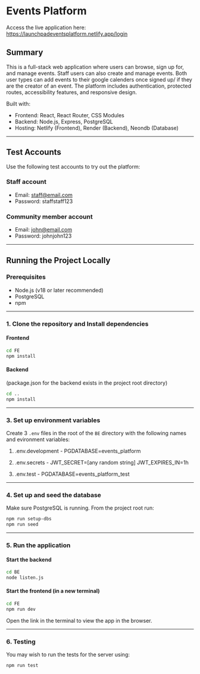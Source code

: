 # Events Platform

Access the live application here: https://launchpadeventsplatform.netlify.app/login

## Summary

This is a full-stack web application where users can browse, sign up for, and manage events. Staff users can also create and manage events.  Both user types can add events to their google calenders once signed up/ if they are the creator of an event. The platform includes authentication, protected routes, accessibility features, and responsive design.


Built with:

- Frontend: React, React Router, CSS Modules
- Backend: Node.js, Express, PostgreSQL 
- Hosting: Netlify (Frontend), Render (Backend), Neondb (Database)

---

## Test Accounts

Use the following test accounts to try out the platform:

### Staff account
- Email: staff@email.com
- Password: staffstaff123

### Community member account
- Email: john@email.com
- Password: johnjohn123

---

## Running the Project Locally

### Prerequisites

- Node.js (v18 or later recommended)
- PostgreSQL
- npm 

---

### 1. Clone the repository and Install dependencies

#### Frontend

```bash
cd FE
npm install
```

#### Backend 
(package.json for the backend exists in the project root directory)

```bash
cd ..
npm install
```

---

### 3. Set up environment variables

Create 3 `.env` files in the root of the `BE` directory with the following names and evironment variables:

  1. .env.development - 
    PGDATABASE=events_platform

  2. .env.secrets -
    JWT_SECRET=[any random string]
    JWT_EXPIRES_IN=1h

  3. .env.test -
    PGDATABASE=events_platform_test

---

### 4. Set up and seed the database

Make sure PostgreSQL is running. From the project root run:

```bash
npm run setup-dbs
npm run seed
```

---

### 5. Run the application

#### Start the backend

```bash
cd BE
node listen.js
```

#### Start the frontend (in a new terminal)

```bash
cd FE
npm run dev
```
Open the link in the terminal to view the app in the browser.

---

### 6. Testing
You may wish to run the tests for the server using: 

```bash
npm run test
```




